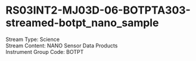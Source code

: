 # RS03INT2-MJ03D-06-BOTPTA303-streamed-botpt_nano_sample

Stream Type: Science<br>
Stream Content: NANO Sensor Data Products<br>
Instrument Group Code: BOTPT<br>
